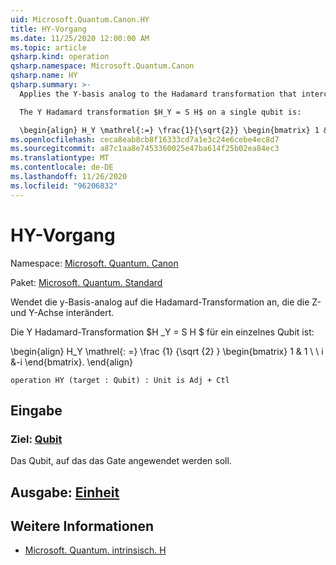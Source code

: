 ```yaml
---
uid: Microsoft.Quantum.Canon.HY
title: HY-Vorgang
ms.date: 11/25/2020 12:00:00 AM
ms.topic: article
qsharp.kind: operation
qsharp.namespace: Microsoft.Quantum.Canon
qsharp.name: HY
qsharp.summary: >-
  Applies the Y-basis analog to the Hadamard transformation that interchanges the Z and Y axes.

  The Y Hadamard transformation $H_Y = S H$ on a single qubit is:

  \begin{align} H_Y \mathrel{:=} \frac{1}{\sqrt{2}} \begin{bmatrix} 1 & 1 \\\\ i & -i \end{bmatrix}. \end{align}
ms.openlocfilehash: ceca8eab8cb8f16333cd7a1e3c24e6cebe4ec8d7
ms.sourcegitcommit: a87c1aa8e7453360025e47ba614f25b02ea84ec3
ms.translationtype: MT
ms.contentlocale: de-DE
ms.lasthandoff: 11/26/2020
ms.locfileid: "96206832"
---
```

# <a name="hy-operation"></a>HY-Vorgang

Namespace: [Microsoft. Quantum. Canon](xref:Microsoft.Quantum.Canon)

Paket: [Microsoft. Quantum. Standard](https://nuget.org/packages/Microsoft.Quantum.Standard)


Wendet die y-Basis-analog auf die Hadamard-Transformation an, die die Z-und Y-Achse interändert.

Die Y Hadamard-Transformation $H _Y = S H $ für ein einzelnes Qubit ist:

\begin{align} H_Y \mathrel{: =} \frac {1} {\sqrt {2} } \begin{bmatrix} 1 & 1 \\ \\ i &-i \end{bmatrix}.
\end{align}

```qsharp
operation HY (target : Qubit) : Unit is Adj + Ctl
```


## <a name="input"></a>Eingabe

### <a name="target--qubit"></a>Ziel: [Qubit](xref:microsoft.quantum.lang-ref.qubit)

Das Qubit, auf das das Gate angewendet werden soll.



## <a name="output--unit"></a>Ausgabe: [Einheit](xref:microsoft.quantum.lang-ref.unit)



## <a name="see-also"></a>Weitere Informationen

- [Microsoft. Quantum. intrinsisch. H](xref:Microsoft.Quantum.Intrinsic.H)